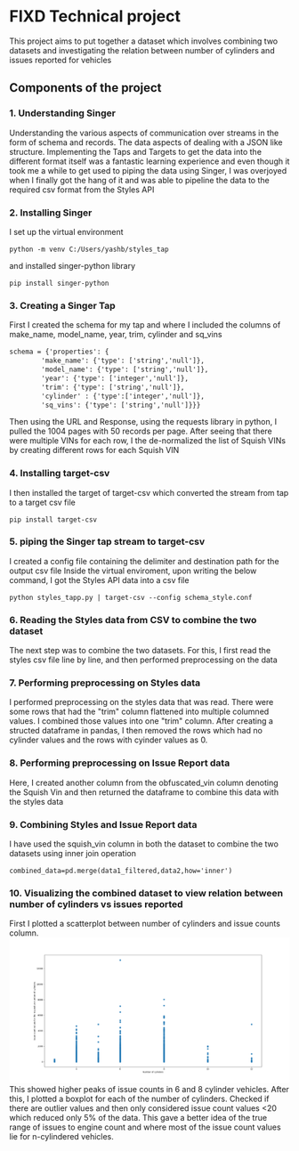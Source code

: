 # FIXD Technical project
This project aims to put together a dataset which involves combining two datasets and investigating the relation between number of cylinders and issues reported for vehicles
## Components of the project

### 1. Understanding Singer
Understanding the various aspects of communication over streams in the form of schema and records. The data aspects of dealing with a JSON like structure. Implementing the Taps and Targets to get the data into the different format itself was a fantastic learning experience and even though it took me a while to get used to piping the data using Singer, I was overjoyed when I finally got the hang of it and was able to pipeline the data to the required csv format from the Styles API
### 2. Installing Singer
I set up the virtual environment
```
python -m venv C:/Users/yashb/styles_tap
```
 and installed singer-python library
```
pip install singer-python
```

### 3. Creating a Singer Tap
First I created the schema for my tap and where I included the columns of make_name, model_name, year, trim, cylinder and sq_vins
```
schema = {'properties': {
        'make_name': {'type': ['string','null']},
        'model_name': {'type': ['string','null']},
        'year': {'type': ['integer','null']},
        'trim': {'type': ['string','null']},
        'cylinder' : {'type':['integer','null']},
        'sq_vins': {'type': ['string','null']}}}
```
Then using the URL and Response, using the requests library in python, I pulled the 1004 pages with 50 records per page.
After seeing that there were multiple VINs for each row, I the de-normalized the list of Squish VINs by creating different rows for each Squish VIN
### 4. Installing target-csv

I then installed the target of target-csv which converted the stream from tap to a target csv file
```
pip install target-csv
```
### 5. piping the Singer tap stream to target-csv
I created a config file containing the delimiter and destination path for the output csv file
Inside the virtual enviroment, upon writing the below command, I got the Styles API data into a csv file 
```
python styles_tapp.py | target-csv --config schema_style.conf
```
### 6. Reading the Styles data from CSV to combine the two dataset
The next step was to combine the two datasets. For this, I first read the styles csv file line by line, and then performed preprocessing on the data
### 7. Performing preprocessing on Styles data
I performed preprocessing on the styles data that was read. There were some rows that had the "trim" column flattened into multiple columned values.
I combined those values into one "trim" column. After creating a structed dataframe in pandas, I then removed the rows which had no cylinder values and the rows with cyinder values as 0.

### 8. Performing preprocessing on Issue Report data
Here, I created another column from the obfuscated_vin column denoting the Squish Vin and then returned the dataframe to combine this data with the styles data
### 9. Combining Styles and Issue Report data
I have used the squish_vin column in both the dataset to combine the two datasets using inner join operation
```
combined_data=pd.merge(data1_filtered,data2,how='inner')
```

### 10. Visualizing the combined dataset to view relation between number of cylinders vs issues reported
First I plotted a scatterplot between number of cylinders and issue counts column.
![Alt text](Scatterplot.png?raw=true "Scatterplot between number of cylinders and issue counts")
This showed higher peaks of issue counts in 6 and 8 cylinder vehicles.
After this, I plotted a boxplot for each of the number of cylinders. Checked if there are outlier values and then only considered issue count values <20 which reduced only 5% of the data.
This gave a better idea of the true range of issues to engine count and where most of the issue count values lie for n-cylindered vehicles.


